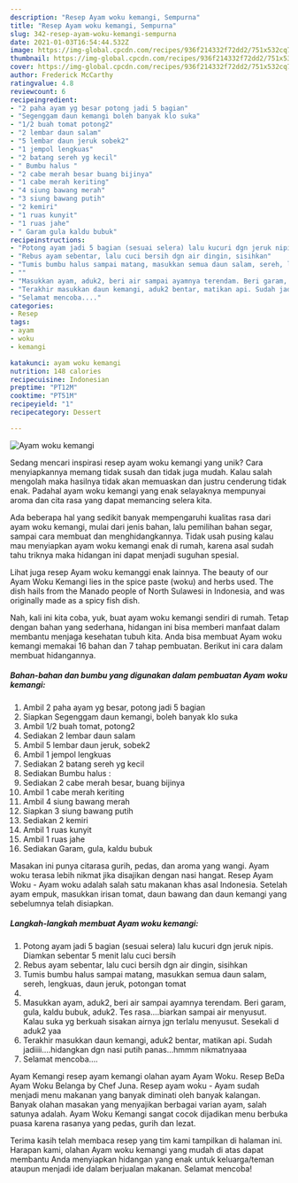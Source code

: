 ```yaml
---
description: "Resep Ayam woku kemangi, Sempurna"
title: "Resep Ayam woku kemangi, Sempurna"
slug: 342-resep-ayam-woku-kemangi-sempurna
date: 2021-01-03T16:54:44.532Z
image: https://img-global.cpcdn.com/recipes/936f214332f72dd2/751x532cq70/ayam-woku-kemangi-foto-resep-utama.jpg
thumbnail: https://img-global.cpcdn.com/recipes/936f214332f72dd2/751x532cq70/ayam-woku-kemangi-foto-resep-utama.jpg
cover: https://img-global.cpcdn.com/recipes/936f214332f72dd2/751x532cq70/ayam-woku-kemangi-foto-resep-utama.jpg
author: Frederick McCarthy
ratingvalue: 4.8
reviewcount: 6
recipeingredient:
- "2 paha ayam yg besar potong jadi 5 bagian"
- "Segenggam daun kemangi boleh banyak klo suka"
- "1/2 buah tomat potong2"
- "2 lembar daun salam"
- "5 lembar daun jeruk sobek2"
- "1 jempol lengkuas"
- "2 batang sereh yg kecil"
- " Bumbu halus "
- "2 cabe merah besar buang bijinya"
- "1 cabe merah keriting"
- "4 siung bawang merah"
- "3 siung bawang putih"
- "2 kemiri"
- "1 ruas kunyit"
- "1 ruas jahe"
- " Garam gula kaldu bubuk"
recipeinstructions:
- "Potong ayam jadi 5 bagian (sesuai selera) lalu kucuri dgn jeruk nipis. Diamkan sebentar 5 menit lalu cuci bersih"
- "Rebus ayam sebentar, lalu cuci bersih dgn air dingin, sisihkan"
- "Tumis bumbu halus sampai matang, masukkan semua daun salam, sereh, lengkuas, daun jeruk, potongan tomat"
- ""
- "Masukkan ayam, aduk2, beri air sampai ayamnya terendam. Beri garam, gula, kaldu bubuk, aduk2. Tes rasa....biarkan sampai air menyusut. Kalau suka yg berkuah sisakan airnya jgn terlalu menyusut. Sesekali d aduk2 yaa"
- "Terakhir masukkan daun kemangi, aduk2 bentar, matikan api. Sudah jadiiii....hidangkan dgn nasi putih panas...hmmm nikmatnyaaa"
- "Selamat mencoba...."
categories:
- Resep
tags:
- ayam
- woku
- kemangi

katakunci: ayam woku kemangi 
nutrition: 148 calories
recipecuisine: Indonesian
preptime: "PT12M"
cooktime: "PT51M"
recipeyield: "1"
recipecategory: Dessert

---
```



![Ayam woku kemangi](https://img-global.cpcdn.com/recipes/936f214332f72dd2/751x532cq70/ayam-woku-kemangi-foto-resep-utama.jpg)

Sedang mencari inspirasi resep ayam woku kemangi yang unik? Cara menyiapkannya memang tidak susah dan tidak juga mudah. Kalau salah mengolah maka hasilnya tidak akan memuaskan dan justru cenderung tidak enak. Padahal ayam woku kemangi yang enak selayaknya mempunyai aroma dan cita rasa yang dapat memancing selera kita.

Ada beberapa hal yang sedikit banyak mempengaruhi kualitas rasa dari ayam woku kemangi, mulai dari jenis bahan, lalu pemilihan bahan segar, sampai cara membuat dan menghidangkannya. Tidak usah pusing kalau mau menyiapkan ayam woku kemangi enak di rumah, karena asal sudah tahu triknya maka hidangan ini dapat menjadi suguhan spesial.

Lihat juga resep Ayam woku kemanggi enak lainnya. The beauty of our Ayam Woku Kemangi lies in the spice paste (woku) and herbs used. The dish hails from the Manado people of North Sulawesi in Indonesia, and was originally made as a spicy fish dish.


Nah, kali ini kita coba, yuk, buat ayam woku kemangi sendiri di rumah. Tetap dengan bahan yang sederhana, hidangan ini bisa memberi manfaat dalam membantu menjaga kesehatan tubuh kita. Anda bisa membuat Ayam woku kemangi memakai 16 bahan dan 7 tahap pembuatan. Berikut ini cara dalam membuat hidangannya.

<!--inarticleads1-->

##### Bahan-bahan dan bumbu yang digunakan dalam pembuatan Ayam woku kemangi:

1. Ambil 2 paha ayam yg besar, potong jadi 5 bagian
1. Siapkan Segenggam daun kemangi, boleh banyak klo suka
1. Ambil 1/2 buah tomat, potong2
1. Sediakan 2 lembar daun salam
1. Ambil 5 lembar daun jeruk, sobek2
1. Ambil 1 jempol lengkuas
1. Sediakan 2 batang sereh yg kecil
1. Sediakan  Bumbu halus :
1. Sediakan 2 cabe merah besar, buang bijinya
1. Ambil 1 cabe merah keriting
1. Ambil 4 siung bawang merah
1. Siapkan 3 siung bawang putih
1. Sediakan 2 kemiri
1. Ambil 1 ruas kunyit
1. Ambil 1 ruas jahe
1. Sediakan  Garam, gula, kaldu bubuk


Masakan ini punya citarasa gurih, pedas, dan aroma yang wangi. Ayam woku terasa lebih nikmat jika disajikan dengan nasi hangat. Resep Ayam Woku - Ayam woku adalah salah satu makanan khas asal Indonesia. Setelah ayam empuk, masukkan irisan tomat, daun bawang dan daun kemangi yang sebelumnya telah disiapkan. 

<!--inarticleads2-->

##### Langkah-langkah membuat Ayam woku kemangi:

1. Potong ayam jadi 5 bagian (sesuai selera) lalu kucuri dgn jeruk nipis. Diamkan sebentar 5 menit lalu cuci bersih
1. Rebus ayam sebentar, lalu cuci bersih dgn air dingin, sisihkan
1. Tumis bumbu halus sampai matang, masukkan semua daun salam, sereh, lengkuas, daun jeruk, potongan tomat
1. 
1. Masukkan ayam, aduk2, beri air sampai ayamnya terendam. Beri garam, gula, kaldu bubuk, aduk2. Tes rasa....biarkan sampai air menyusut. Kalau suka yg berkuah sisakan airnya jgn terlalu menyusut. Sesekali d aduk2 yaa
1. Terakhir masukkan daun kemangi, aduk2 bentar, matikan api. Sudah jadiiii....hidangkan dgn nasi putih panas...hmmm nikmatnyaaa
1. Selamat mencoba....


Ayam Kemangi resep ayam kemangi olahan ayam Ayam Woku. Resep BeDa Ayam Woku Belanga by Chef Juna. Resep ayam woku - Ayam sudah menjadi menu makanan yang banyak diminati oleh banyak kalangan. Banyak olahan masakan yang menyajikan berbagai varian ayam, salah satunya adalah. Ayam Woku Kemangi sangat cocok dijadikan menu berbuka puasa karena rasanya yang pedas, gurih dan lezat. 

Terima kasih telah membaca resep yang tim kami tampilkan di halaman ini. Harapan kami, olahan Ayam woku kemangi yang mudah di atas dapat membantu Anda menyiapkan hidangan yang enak untuk keluarga/teman ataupun menjadi ide dalam berjualan makanan. Selamat mencoba!
